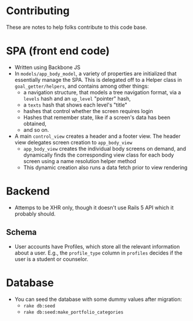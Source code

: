 # Contributing

These are notes to help folks contribute to this code base.

# SPA (front end code)

* Written using Backbone JS
* In `models/app_body_model`, a variety of properties are initialized that essentially manage the SPA. This is delegated off to a Helper class in `goal_getter/helpers`, and contains among other things:
  * a navigation structure, that models a tree navigation format, via a `levels` hash and an `up_level` "pointer" hash,
  * a `texts` hash that shows each level's "title"
  * hashes that control whether the screen requires login
  * Hashes that remember state, like if a screen's data has been obtained,
  * and so on.
* A main `control_view` creates a header and a footer view. The header view delegates screen creation to `app_body_view`
  * `app_body_view` creates the individual body screens on demand, and dynamically finds the corresponding view class for each body screen using a name resolution helper method
  * This dynamic creation also runs a data fetch prior to view rendering

# Backend

* Attemps to be XHR only, though it doesn't use Rails 5 API which it probably should.

## Schema

* User accounts have Profiles, which store all the relevant information about a user. E.g., the `profile_type` column in `profiles` decides if the user is a student or counselor.

# Database

* You can seed the database with some dummy values after migration:
  * `rake db:seed`
  * `rake db:seed:make_portfolio_categories`
